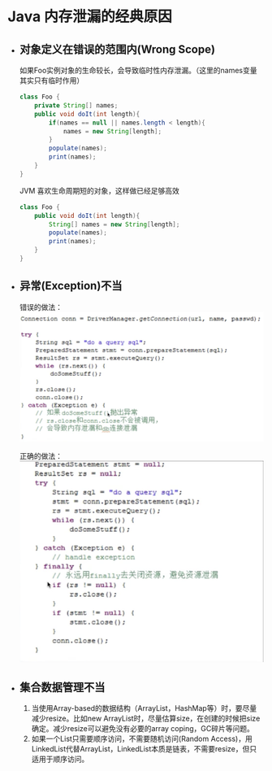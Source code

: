 # Java 内存泄漏的经典原因

- ## 对象定义在错误的范围内(Wrong Scope)

    如果Foo实例对象的生命较长，会导致临时性内存泄漏。（这里的names变量其实只有临时作用）

    ```java
    class Foo {
        private String[] names;
        public void doIt(int length){
            if(names == null || names.length < length){
                names = new String[length];
            }
            populate(names);
            print(names);
        }
    }
    ```

    JVM 喜欢生命周期短的对象，这样做已经足够高效

    ```java
    class Foo {
        public void doIt(int length){
            String[] names = new String[length];
            populate(names);
            print(names);
        }
    }
    ```

- ## 异常(Exception)不当
  
    错误的做法：
    ![jvm5png](../0_images/jvm5.png)

    正确的做法：
    ![jvm6.png](../0_images/jvm6.png)

- ## 集合数据管理不当
  
    1. 当使用Array-based的数据结构（ArrayList，HashMap等）时，要尽量减少resize。比如new ArrayList时，尽量估算size，在创建的时候把size确定。减少resize可以避免没有必要的array coping，GC碎片等问题。
    2. 如果一个List只需要顺序访问，不需要随机访问(Random Access)，用LinkedList代替ArrayList，LinkedList本质是链表，不需要resize，但只适用于顺序访问。

